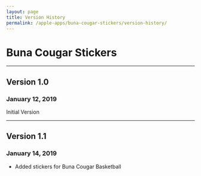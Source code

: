 ```yaml
---
layout: page
title: Version History
permalink: /apple-apps/buna-cougar-stickers/version-history/
---
```


# Buna Cougar Stickers

-----------------

## Version 1.0

### January 12, 2019

Initial Version

-----------------

## Version 1.1

### January 14, 2019

- Added stickers for Buna Cougar Basketball
